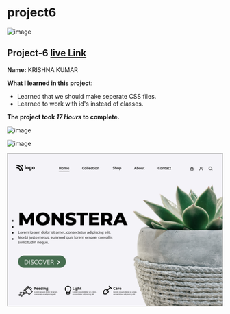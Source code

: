 # project6

![image](https://img.shields.io/badge/project-1-red)


## Project-6  [live Link](https://projec6.netlify.app/)

**Name:**  KRISHNA KUMAR


**What I learned in this project**:

  - Learned that we should make seperate CSS files.
  - Learned to work with id's instead of classes.

**The project took ***17 Hours*** to complete.** 

![image](https://img.shields.io/badge/INeuron-LearnCodeOnline-brightgreen)

![image](https://img.shields.io/badge/Full%20stack%20JS%20bootcamp-Hitesh%20Chaudhary-lightgrey)


![image](https://github.com/Krishna12345825/project6/blob/main/project-imgs/6.png)
